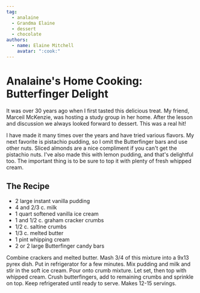 ```yaml
---
tag:
  - analaine
  - Grandma Elaine
  - dessert
  - chocolate
authors:
  - name: Elaine Mitchell
    avatar: ":cook:"
---
```


# Analaine's Home Cooking: Butterfinger Delight
It was over 30 years ago when I first tasted this delicious treat. My friend, Marceil McKenzie,
was hosting a study group in her home. After the lesson and discussion we always looked
forward to dessert. This was a real hit!

I have made it many times over the years and have tried various flavors. My next favorite is
pistachio pudding, so I omit the Butterfinger bars and use other nuts. Sliced almonds are a nice
compliment if you can't get the pistachio nuts. I've also made this with lemon pudding, and
that's delightful too. The important thing is to be sure to top it with plenty of fresh whipped
cream.

## The Recipe
* 2 large instant vanilla pudding
* 4 and 2/3 c. milk
* 1 quart softened vanilla ice cream
* 1 and 1/2 c. graham cracker crumbs
* 1/2 c. saltine crumbs
* 1/3 c. melted butter
* 1 pint whipping cream
* 2 or 2 large Butterfinger candy bars

Combine crackers and melted butter. Mash 3/4 of this mixture into a 9x13 pyrex dish. Put in
refrigerator for a few minutes. Mix pudding and milk and stir in the soft ice cream. Pour onto
crumb mixture. Let set, then top with whipped cream. Crush butterfingers, add to remaining
crumbs and sprinkle on top. Keep refrigerated until ready to serve. Makes 12-15 servings.